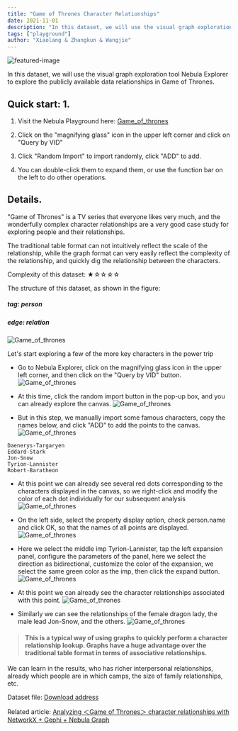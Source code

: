 ```yaml
---
title: "Game of Thrones Character Relationships"
date: 2021-11-01
description: "In this dataset, we will use the visual graph exploration tool Nebula Explorer to explore the publicly available data relationships in Game of Thrones."
tags: ["playground"]
author: "Xiaolang & Zhangkun & Wangjie"
---
```


![featured-image](./game_of_thrones_dataset.png)

In this dataset, we will use the visual graph exploration tool Nebula Explorer to explore the publicly available data relationships in Game of Thrones.

## Quick start: 1.
1. Visit the Nebula Playground here: [Game_of_thrones](https://explorer.nebula-graph.io/explore?name_space=Game_of_thrones)

2. Click on the "magnifying glass" icon in the upper left corner and click on "Query by VID"

3. Click "Random Import" to import randomly, click "ADD" to add.

4. You can double-click them to expand them, or use the function bar on the left to do other operations.

## Details.
"Game of Thrones" is a TV series that everyone likes very much, and the wonderfully complex character relationships are a very good case study for exploring people and their relationships.

The traditional table format can not intuitively reflect the scale of the relationship, while the graph format can very easily reflect the complexity of the relationship, and quickly dig the relationship between the characters.

Complexity of this dataset: ★☆☆☆☆

The structure of this dataset, as shown in the figure:<br>
##### tag: person
##### edge: relation

![Game_of_thrones](img/Frame2.png)

Let's start exploring a few of the more key characters in the power trip

* Go to Nebula Explorer, click on the magnifying glass icon in the upper left corner, and then click on the "Query by VID" button.
![Game_of_thrones](img/game-of-thrones-1.png)

* At this time, click the random import button in the pop-up box, and you can already explore the canvas.
![Game_of_thrones](img/game-of-thrones-2.png)

* But in this step, we manually import some famous characters, copy the names below, and click "ADD" to add the points to the canvas.
![Game_of_thrones](img/game-of-thrones-8.png)
```
Daenerys-Targaryen
Eddard-Stark
Jon-Snow
Tyrion-Lannister
Robert-Baratheon
```

 * At this point we can already see several red dots corresponding to the characters displayed in the canvas, so we right-click and modify the color of each dot individually for our subsequent analysis
![Game_of_thrones](img/game-of-thrones-3.png)

 * On the left side, select the property display option, check person.name and click OK, so that the names of all points are displayed.
![Game_of_thrones](img/game-of-thrones-4.png)

 * Here we select the middle imp Tyrion-Lannister, tap the left expansion panel, configure the parameters of the panel, here we select the direction as bidirectional, customize the color of the expansion, we select the same green color as the imp, then click the expand button.
![Game_of_thrones](img/game-of-thrones-5.png)

 * At this point we can already see the character relationships associated with this point.
![Game_of_thrones](img/game-of-thrones-6.png)

 * Similarly we can see the relationships of the female dragon lady, the male lead Jon-Snow, and the others.
![Game_of_thrones](img/game-of-thrones-7.png)


 > #### This is a typical way of using graphs to quickly perform a character relationship lookup. Graphs have a huge advantage over the traditional table format in terms of associative relationships.

 We can learn in the results, who has richer interpersonal relationships, already which people are in which camps, the size of family relationships, etc.

 Dataset file: [Download address](https://github.com/yyh0808/game-of-thrones-dataset-nebula)

 Related article: [Analyzing ＜Game of Thrones＞ character relationships with NetworkX + Gephi + Nebula Graph](https://blog.csdn.net/weixin_44324814/article/details/108100159)
